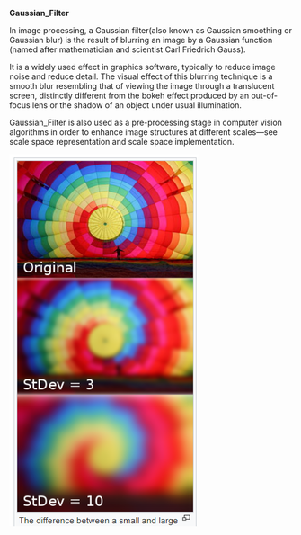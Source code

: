 **Gaussian_Filter**

In image processing, a Gaussian filter(also known as Gaussian smoothing or Gaussian blur) is the result of blurring an image by a Gaussian function (named after mathematician and scientist Carl Friedrich Gauss).

It is a widely used effect in graphics software, typically to reduce image noise and reduce detail. The visual effect of this blurring technique is a smooth blur resembling that of viewing the image through a translucent screen, distinctly different from the bokeh effect produced by an out-of-focus lens or the shadow of an object under usual illumination.

Gaussian_Filter is also used as a pre-processing stage in computer vision algorithms in order to enhance image structures at different scales—see scale space representation and scale space implementation.

<img src="img/image_2020-11-19_233430.png" >
